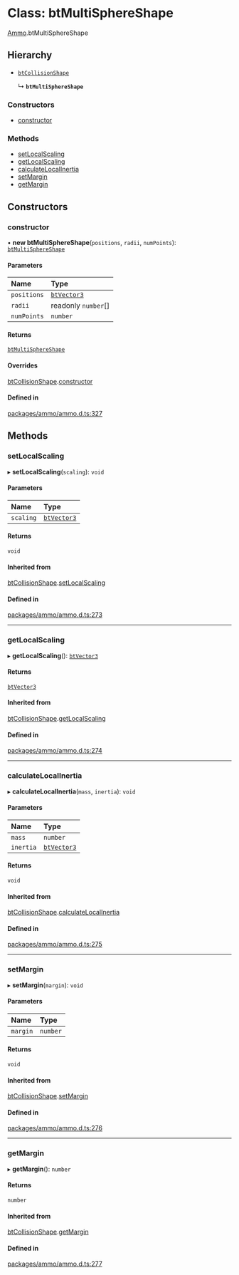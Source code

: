 # Class: btMultiSphereShape

[Ammo](../modules/Ammo.md).btMultiSphereShape

## Hierarchy

- [`btCollisionShape`](Ammo.btCollisionShape.md)

  ↳ **`btMultiSphereShape`**

### Constructors

- [constructor](Ammo.btMultiSphereShape.md#constructor)

### Methods

- [setLocalScaling](Ammo.btMultiSphereShape.md#setlocalscaling)
- [getLocalScaling](Ammo.btMultiSphereShape.md#getlocalscaling)
- [calculateLocalInertia](Ammo.btMultiSphereShape.md#calculatelocalinertia)
- [setMargin](Ammo.btMultiSphereShape.md#setmargin)
- [getMargin](Ammo.btMultiSphereShape.md#getmargin)

## Constructors

### constructor

• **new btMultiSphereShape**(`positions`, `radii`, `numPoints`): [`btMultiSphereShape`](Ammo.btMultiSphereShape.md)

#### Parameters

| Name | Type |
| :------ | :------ |
| `positions` | [`btVector3`](Ammo.btVector3.md) |
| `radii` | readonly `number`[] |
| `numPoints` | `number` |

#### Returns

[`btMultiSphereShape`](Ammo.btMultiSphereShape.md)

#### Overrides

[btCollisionShape](Ammo.btCollisionShape.md).[constructor](Ammo.btCollisionShape.md#constructor)

#### Defined in

[packages/ammo/ammo.d.ts:327](https://github.com/Orillusion/orillusion/blob/main/packages/ammo/ammo.d.ts#L327)

## Methods

### setLocalScaling

▸ **setLocalScaling**(`scaling`): `void`

#### Parameters

| Name | Type |
| :------ | :------ |
| `scaling` | [`btVector3`](Ammo.btVector3.md) |

#### Returns

`void`

#### Inherited from

[btCollisionShape](Ammo.btCollisionShape.md).[setLocalScaling](Ammo.btCollisionShape.md#setlocalscaling)

#### Defined in

[packages/ammo/ammo.d.ts:273](https://github.com/Orillusion/orillusion/blob/main/packages/ammo/ammo.d.ts#L273)

___

### getLocalScaling

▸ **getLocalScaling**(): [`btVector3`](Ammo.btVector3.md)

#### Returns

[`btVector3`](Ammo.btVector3.md)

#### Inherited from

[btCollisionShape](Ammo.btCollisionShape.md).[getLocalScaling](Ammo.btCollisionShape.md#getlocalscaling)

#### Defined in

[packages/ammo/ammo.d.ts:274](https://github.com/Orillusion/orillusion/blob/main/packages/ammo/ammo.d.ts#L274)

___

### calculateLocalInertia

▸ **calculateLocalInertia**(`mass`, `inertia`): `void`

#### Parameters

| Name | Type |
| :------ | :------ |
| `mass` | `number` |
| `inertia` | [`btVector3`](Ammo.btVector3.md) |

#### Returns

`void`

#### Inherited from

[btCollisionShape](Ammo.btCollisionShape.md).[calculateLocalInertia](Ammo.btCollisionShape.md#calculatelocalinertia)

#### Defined in

[packages/ammo/ammo.d.ts:275](https://github.com/Orillusion/orillusion/blob/main/packages/ammo/ammo.d.ts#L275)

___

### setMargin

▸ **setMargin**(`margin`): `void`

#### Parameters

| Name | Type |
| :------ | :------ |
| `margin` | `number` |

#### Returns

`void`

#### Inherited from

[btCollisionShape](Ammo.btCollisionShape.md).[setMargin](Ammo.btCollisionShape.md#setmargin)

#### Defined in

[packages/ammo/ammo.d.ts:276](https://github.com/Orillusion/orillusion/blob/main/packages/ammo/ammo.d.ts#L276)

___

### getMargin

▸ **getMargin**(): `number`

#### Returns

`number`

#### Inherited from

[btCollisionShape](Ammo.btCollisionShape.md).[getMargin](Ammo.btCollisionShape.md#getmargin)

#### Defined in

[packages/ammo/ammo.d.ts:277](https://github.com/Orillusion/orillusion/blob/main/packages/ammo/ammo.d.ts#L277)

